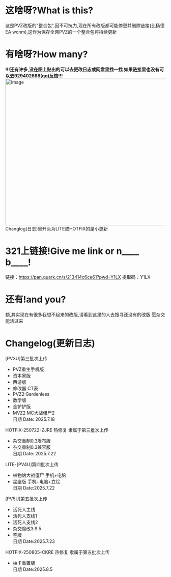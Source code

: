 # 这啥呀?What is this?
这是PVZ改版的"整合包",因不可抗力,现在所有改版都可能停更并删除链接(比杨德EA wcnm),这作为保存全网PVZ的一个整合包将持续更新<br />
# 有啥呀?How many?
**!!!还有许多,没在图上贴出的可以去更改日志或网盘里找一找 如果链接里也没有可以去929402688(qq)反馈!!!**
<img width="1429" height="461" alt="image" src="https://github.com/user-attachments/assets/26a5762a-5b42-467a-8ec9-a147dcef4df7" /><br />
Changlog(日志)里开头为LITE或HOTFIX的是小更新
# 321上链接!Give me link or n____ b____!
链接：https://pan.quark.cn/s/213414c6ce61?pwd=Y1LX
提取码：Y1LX
# 还有!and you?
额,其实现在有很多我想不起来的改版,请看到这里的人去搜寻还没有的改版
愿杂交能活过来
# Changelog(更新日志)
\[PV3U\]第三批次上传
+ PVZ重生手机版
+ 资本家版
+ 西游版
+ 修改器 CT表
+ PVZ2:Gardenless
+ 数学版
+ 金铲铲版
+ MVZ2 MC大战僵尸2<br>
日期 Date: 2025.7.18

HOTFIX-250722-ZJRE 热修复 隶属于第三批次上传
+ 杂交重制0.3发布版
+ 杂交重制0.3兼容版<br>
日期 Date: 2025.7.22

LITE-\[PV4U\]第四批次上传
+ 植物娘大战僵尸 手机+电脑
+ 星座版 手机+电脑+立绘<br>
日期 Date:2025.7.22

\[PV5U\]第五批次上传
+ 活死人主线
+ 活死人支线1
+ 活死人支线2
+ 杂交魔改3.9.5
+ 鉴版<br>
日期 Date:2025.7.23

HOTFIX-250805-CKRE 热修复 隶属于第五批次上传
+ 抽卡重置版<br>
日期 Date:2025.8.5
